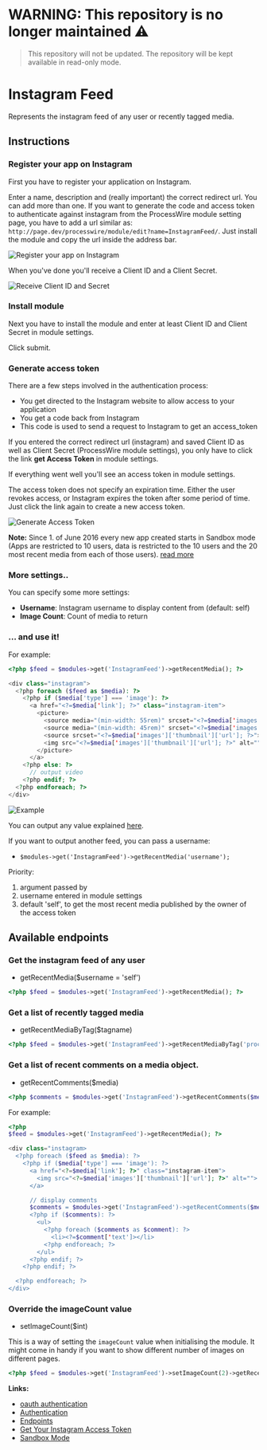 # WARNING: This repository is no longer maintained :warning:

> This repository will not be updated. The repository will be kept available in read-only mode.

# Instagram Feed

Represents the instagram feed of any user or recently tagged media.

## Instructions

### Register your app on Instagram

First you have to register your application on Instagram. 

Enter a name, description and (really important) the correct redirect url. You can add more than one. If you want to generate the code and access token to authenticate against instagram from the ProcessWire module setting page, you have to add a url similar as: ``http://page.dev/processwire/module/edit?name=InstagramFeed/``. Just install the module and copy the url inside the address bar.

![Register your app on Instagram](https://github.com/justonestep/processwire-instagramfeed/blob/master/screens/instagram-register.png)

When you've done you'll receive a Client ID and a Client Secret. 

![Receive Client ID and Secret](https://github.com/justonestep/processwire-instagramfeed/blob/master/screens/instagram-show.png)

### Install module

Next you have to install the module and enter at least Client ID and Client Secret in module settings.

Click submit.

### Generate access token

There are a few steps involved in the authentication process:

* You get directed to the Instagram website to allow access to your application
* You get a code back from Instagram
* This code is used to send a request to Instagram to get an access_token

If you entered the correct redirect url (instagram) and saved Client ID as well as Client Secret (ProcessWire module settings), you only have to click the link **get Access Token** in module settings.

If everything went well you'll see an access token in module settings. 

The access token does not specify an expiration time. Either the user revokes access, or Instagram expires the token after some period of time. 
Just click the link again to create a new access token.

![Generate Access Token](https://github.com/justonestep/processwire-instagramfeed/blob/master/screens/module-generate.png)

**Note:** Since 1. of June 2016 every new app created starts in Sandbox mode (Apps are restricted to 10 users, data is restricted to the 10 users and the 20 most recent media from each of those users). [read more](https://www.instagram.com/developer/sandbox/)

### More settings..

You can specify some more settings:

* **Username**: Instagram username to display content from (default: self)
* **Image Count**: Count of media to return

### ... and use it!

For example:

```php
<?php $feed = $modules->get('InstagramFeed')->getRecentMedia(); ?>

<div class="instagram">
  <?php foreach ($feed as $media): ?>
    <?php if ($media['type'] === 'image'): ?>
      <a href="<?=$media['link']; ?>" class="instagram-item">
        <picture>
          <source media="(min-width: 55rem)" srcset="<?=$media['images']['standard_resolution']['url']; ?>">
          <source media="(min-width: 45rem)" srcset="<?=$media['images']['low_resolution']['url']; ?>">
          <source srcset="<?=$media['images']['thumbnail']['url']; ?>">
          <img src="<?=$media['images']['thumbnail']['url']; ?>" alt="">
        </picture>
      </a>
    <?php else: ?>
      // output video  
    <?php endif; ?>
  <?php endforeach; ?>
</div>

```

![Example](https://github.com/justonestep/processwire-instagramfeed/blob/master/screens/feed.png)

You can output any value explained [here](https://instagram.com/developer/endpoints/users/#get_users_media_recent).

If you want to output another feed, you can pass a username:

* ``$modules->get('InstagramFeed')->getRecentMedia('username');`` 

Priority:

1. argument passed by
2. username entered in module settings
3. default 'self', to get the most recent media published by the owner of the access token

## Available endpoints

### Get the instagram feed of any user

- getRecentMedia($username = 'self')

```php
<?php $feed = $modules->get('InstagramFeed')->getRecentMedia(); ?>
```

### Get a list of recently tagged media

- getRecentMediaByTag($tagname)

```php
<?php $feed = $modules->get('InstagramFeed')->getRecentMediaByTag('processwire'); ?>
```

### Get a list of recent comments on a media object.

- getRecentComments($media)

```php
<?php $comments = $modules->get('InstagramFeed')->getRecentComments($media); ?>
```

For example:

```php
<?php 
$feed = $modules->get('InstagramFeed')->getRecentMedia(); ?>

<div class="instagram>
  <?php foreach ($feed as $media): ?>
    <?php if ($media['type'] === 'image'): ?>
      <a href="<?=$media['link']; ?>" class="instagram-item">
        <img src="<?=$media['images']['thumbnail']['url']; ?>" alt="">
      </a>

      // display comments
      $comments = $modules->get('InstagramFeed')->getRecentComments($media); ?>
      <?php if ($comments): ?>
        <ul>
          <?php foreach ($comments as $comment): ?>
            <li><?=$comment['text']></li>
          <?php endforeach; ?>
        </ul>
      <?php endif; ?>
    <?php endif; ?>

  <?php endforeach; ?>
</div>
```

### Override the imageCount value

- setImageCount($int)

This is a way of setting the `imageCount` value when initialising the module.
It might come in handy if you want to show different number of images on different pages.

```php
<?php $feed = $modules->get('InstagramFeed')->setImageCount(2)->getRecentMedia();  ?>
```

**Links:**

* [oauth authentication](http://codular.com/oauth-authentication-with-instagram)
* [Authentication](https://instagram.com/developer/authentication/)
* [Endpoints](https://instagram.com/developer/endpoints/users/)
* [Get Your Instagram Access Token](http://instagram.pixelunion.net/)
* [Sandbox Mode](https://www.instagram.com/developer/sandbox/)
